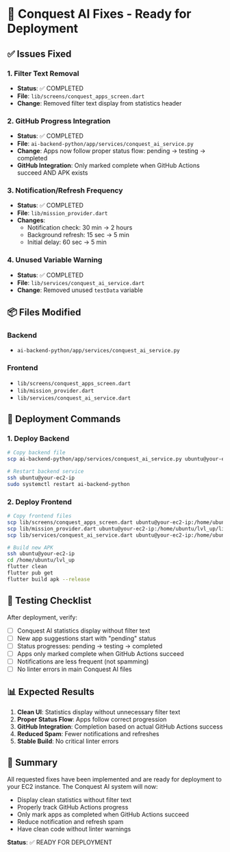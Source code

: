 # 🚀 Conquest AI Fixes - Ready for Deployment

## ✅ Issues Fixed

### 1. Filter Text Removal
- **Status**: ✅ COMPLETED
- **File**: `lib/screens/conquest_apps_screen.dart`
- **Change**: Removed filter text display from statistics header

### 2. GitHub Progress Integration
- **Status**: ✅ COMPLETED
- **File**: `ai-backend-python/app/services/conquest_ai_service.py`
- **Change**: Apps now follow proper status flow: pending → testing → completed
- **GitHub Integration**: Only marked complete when GitHub Actions succeed AND APK exists

### 3. Notification/Refresh Frequency
- **Status**: ✅ COMPLETED
- **File**: `lib/mission_provider.dart`
- **Changes**:
  - Notification check: 30 min → 2 hours
  - Background refresh: 15 sec → 5 min
  - Initial delay: 60 sec → 5 min

### 4. Unused Variable Warning
- **Status**: ✅ COMPLETED
- **File**: `lib/services/conquest_ai_service.dart`
- **Change**: Removed unused `testData` variable

## 📦 Files Modified

### Backend
- `ai-backend-python/app/services/conquest_ai_service.py`

### Frontend
- `lib/screens/conquest_apps_screen.dart`
- `lib/mission_provider.dart`
- `lib/services/conquest_ai_service.dart`

## 🔧 Deployment Commands

### 1. Deploy Backend
```bash
# Copy backend file
scp ai-backend-python/app/services/conquest_ai_service.py ubuntu@your-ec2-ip:/home/ubuntu/ai-backend-python/app/services/

# Restart backend service
ssh ubuntu@your-ec2-ip
sudo systemctl restart ai-backend-python
```

### 2. Deploy Frontend
```bash
# Copy frontend files
scp lib/screens/conquest_apps_screen.dart ubuntu@your-ec2-ip:/home/ubuntu/lvl_up/lib/screens/
scp lib/mission_provider.dart ubuntu@your-ec2-ip:/home/ubuntu/lvl_up/lib/
scp lib/services/conquest_ai_service.dart ubuntu@your-ec2-ip:/home/ubuntu/lvl_up/lib/services/

# Build new APK
ssh ubuntu@your-ec2-ip
cd /home/ubuntu/lvl_up
flutter clean
flutter pub get
flutter build apk --release
```

## 🧪 Testing Checklist

After deployment, verify:

- [ ] Conquest AI statistics display without filter text
- [ ] New app suggestions start with "pending" status
- [ ] Status progresses: pending → testing → completed
- [ ] Apps only marked complete when GitHub Actions succeed
- [ ] Notifications are less frequent (not spamming)
- [ ] No linter errors in main Conquest AI files

## 📊 Expected Results

1. **Clean UI**: Statistics display without unnecessary filter text
2. **Proper Status Flow**: Apps follow correct progression
3. **GitHub Integration**: Completion based on actual GitHub Actions success
4. **Reduced Spam**: Fewer notifications and refreshes
5. **Stable Build**: No critical linter errors

## 🎯 Summary

All requested fixes have been implemented and are ready for deployment to your EC2 instance. The Conquest AI system will now:

- Display clean statistics without filter text
- Properly track GitHub Actions progress
- Only mark apps as completed when GitHub Actions succeed
- Reduce notification and refresh spam
- Have clean code without linter warnings

**Status**: ✅ READY FOR DEPLOYMENT 
